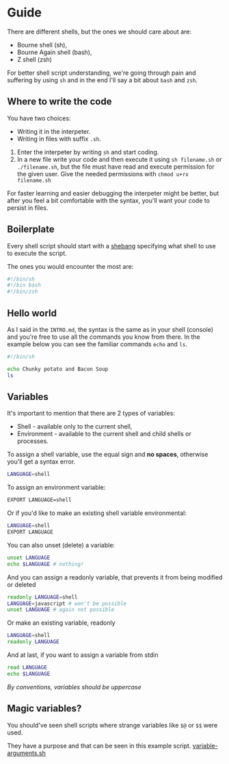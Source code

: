 # Guide

There are different shells, but the ones we should care about are:

* Bourne shell (sh),
* Bourne Again shell (bash),
* Z shell (zsh)

For better shell script understanding, we're going through pain and suffering by using `sh` and in the end I'll say a bit about `bash` and `zsh`.


## Where to write the code

You have two choices:
* Writing it in the interpeter.
* Writing in files with suffix `.sh`.

1. Enter the interpeter by writing `sh` and start coding.
2. In a new file write your code and then execute it using `sh filename.sh` or `./filename.sh`, but the file must have read and execute permission for the given user. Give the needed permissions with `chmod u+rx filename.sh`


For faster learning and easier debugging the interpeter might be better, but after you feel a bit comfortable with the syntax, you'll want your code to persist in files.


## Boilerplate

Every shell script should start with a [shebang](http://en.wikipedia.org/wiki/Shebang_%28Unix%29) specifying what shell to use to execute the script.

The ones you would encounter the most are:

```sh
#!/bin/sh
#!/bin bash
#!/bin/zsh
```


## Hello world

As I said in the `INTRO.md`, the syntax is the same as in your shell (console) and you're free to use all the commands you know from there. In the example below you can see the familiar commands `echo` and `ls`.

```sh
#!/bin/sh

echo Chunky potato and Bacon Soup
ls
```


## Variables

It's important to mention that there are 2 types of variables:
* Shell - available only to the current shell,
* Environment - available to the current shell and child shells or processes.


To assign a shell variable, use the equal sign and **no spaces**, otherwise you'll get a syntax error.

```sh
LANGUAGE=shell
```

To assign an environment variable:
```sh
EXPORT LANGUAGE=shell
```

Or if you'd like to make an existing shell variable environmental:
```sh
LANGUAGE=shell
EXPORT LANGUAGE
```

You can also unset (delete) a variable:
```sh
unset LANGUAGE
echo $LANGUAGE # nothing!
```


And you can assign a readonly variable, that prevents it from being modified or deleted
```sh
readonly LANGUAGE=shell
LANGUAGE=javascript # won't be possible
unset LANGUAGE # again not possible
```

Or make an existing variable, readonly
```sh
LANGUAGE=shell
readonly LANGUAGE
```


And at last, if you want to assign a variable from stdin
```sh
read LANGUAGE
echo $LANGUAGE
```


*By conventions, variables should be uppercase*

## Magic variables?

You should've seen shell scripts where strange variables like `$@` or `$$` were used.

They have a purpose and that can be seen in this example script.
[variable-arguments.sh](variable-arguments.sh)
